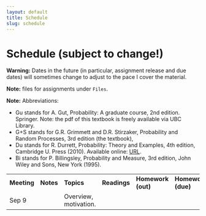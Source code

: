 ```yaml
---
layout: default
title: Schedule
slug: schedule
---
```


Schedule (subject to change!)
=============================

**Warning:** Dates in the future (in particular, assignment release and due dates) will sometimes change to adjust to the pace I cover the material.

**Note:** files for assignments under ``Files``. 

**Note:** Abbreviations:

- Gu stands for A. Gut, Probability: A graduate course, 2nd edition. Springer. Note: the pdf of this textbook is freely available via UBC Library. 
- G+S stands for G.R. Grimmett and D.R. Stirzaker, Probability and Random Processes, 3rd edition (the textbook),
- Du stands for  R. Durrett, Probability: Theory and Examples, 4th edition, Cambridge U. Press (2010). Available online: [URL](http://www.math.duke.edu/~rtd/PTE/PTE4_1.pdf).
- Bi stands for P. Billingsley, Probability and Measure, 3rd edition, John Wiley and Sons,
New York (1995).

<table>  <tr>    <td><b>Meeting</b></td>    <td><b>Notes</b></td>    <td><b>Topics</b></td>    <td><b>Readings</b></td>    <td><b>Homework (out)</b></td>    <td><b>Homework (due)</b></td>  </tr>  <tr>    <td>Sep 9</td>    <td></td>    <td>Overview, motivation. </td>    <td></td>    <td></td>    <td></td>  </tr><!-- schedule --></table>

